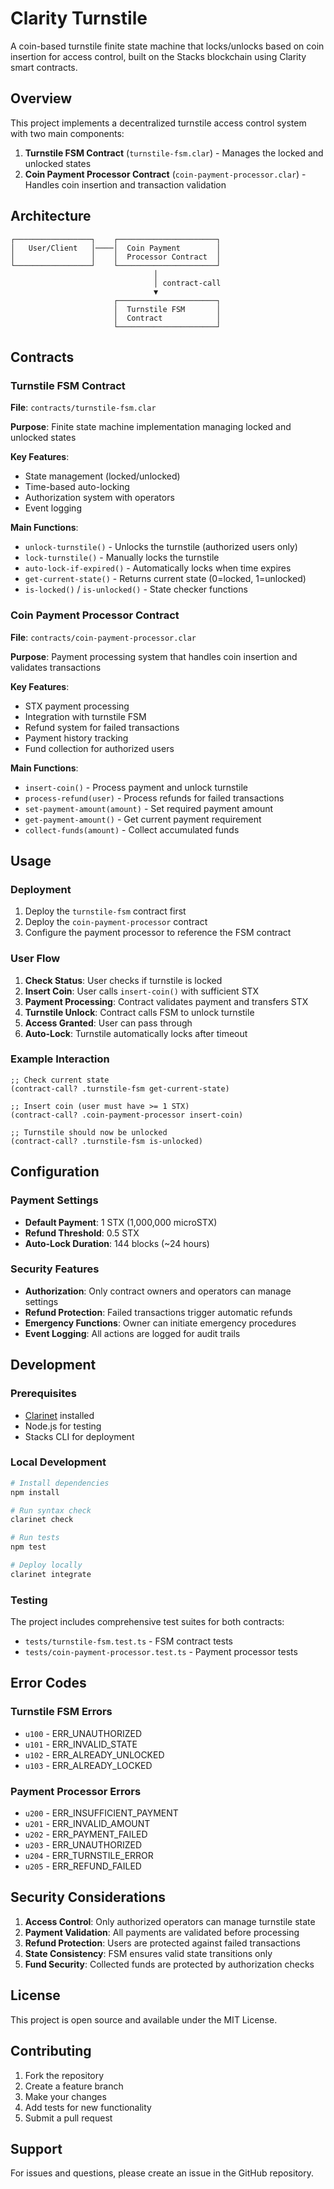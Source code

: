 # Clarity Turnstile

A coin-based turnstile finite state machine that locks/unlocks based on coin insertion for access control, built on the Stacks blockchain using Clarity smart contracts.

## Overview

This project implements a decentralized turnstile access control system with two main components:

1. **Turnstile FSM Contract** (`turnstile-fsm.clar`) - Manages the locked and unlocked states
2. **Coin Payment Processor Contract** (`coin-payment-processor.clar`) - Handles coin insertion and transaction validation

## Architecture

```
┌─────────────────┐    ┌──────────────────────┐
│   User/Client   │────│  Coin Payment        │
│                 │    │  Processor Contract  │
└─────────────────┘    └──────────────────────┘
                                │
                                │ contract-call
                                ▼
                       ┌──────────────────────┐
                       │  Turnstile FSM       │
                       │  Contract            │
                       └──────────────────────┘
```

## Contracts

### Turnstile FSM Contract

**File**: `contracts/turnstile-fsm.clar`

**Purpose**: Finite state machine implementation managing locked and unlocked states

**Key Features**:
- State management (locked/unlocked)
- Time-based auto-locking
- Authorization system with operators
- Event logging

**Main Functions**:
- `unlock-turnstile()` - Unlocks the turnstile (authorized users only)
- `lock-turnstile()` - Manually locks the turnstile
- `auto-lock-if-expired()` - Automatically locks when time expires
- `get-current-state()` - Returns current state (0=locked, 1=unlocked)
- `is-locked()` / `is-unlocked()` - State checker functions

### Coin Payment Processor Contract

**File**: `contracts/coin-payment-processor.clar`

**Purpose**: Payment processing system that handles coin insertion and validates transactions

**Key Features**:
- STX payment processing
- Integration with turnstile FSM
- Refund system for failed transactions
- Payment history tracking
- Fund collection for authorized users

**Main Functions**:
- `insert-coin()` - Process payment and unlock turnstile
- `process-refund(user)` - Process refunds for failed transactions
- `set-payment-amount(amount)` - Set required payment amount
- `get-payment-amount()` - Get current payment requirement
- `collect-funds(amount)` - Collect accumulated funds

## Usage

### Deployment

1. Deploy the `turnstile-fsm` contract first
2. Deploy the `coin-payment-processor` contract
3. Configure the payment processor to reference the FSM contract

### User Flow

1. **Check Status**: User checks if turnstile is locked
2. **Insert Coin**: User calls `insert-coin()` with sufficient STX
3. **Payment Processing**: Contract validates payment and transfers STX
4. **Turnstile Unlock**: Contract calls FSM to unlock turnstile
5. **Access Granted**: User can pass through
6. **Auto-Lock**: Turnstile automatically locks after timeout

### Example Interaction

```clarity
;; Check current state
(contract-call? .turnstile-fsm get-current-state)

;; Insert coin (user must have >= 1 STX)
(contract-call? .coin-payment-processor insert-coin)

;; Turnstile should now be unlocked
(contract-call? .turnstile-fsm is-unlocked)
```

## Configuration

### Payment Settings

- **Default Payment**: 1 STX (1,000,000 microSTX)
- **Refund Threshold**: 0.5 STX
- **Auto-Lock Duration**: 144 blocks (~24 hours)

### Security Features

- **Authorization**: Only contract owners and operators can manage settings
- **Refund Protection**: Failed transactions trigger automatic refunds
- **Emergency Functions**: Owner can initiate emergency procedures
- **Event Logging**: All actions are logged for audit trails

## Development

### Prerequisites

- [Clarinet](https://docs.hiro.so/clarinet) installed
- Node.js for testing
- Stacks CLI for deployment

### Local Development

```bash
# Install dependencies
npm install

# Run syntax check
clarinet check

# Run tests
npm test

# Deploy locally
clarinet integrate
```

### Testing

The project includes comprehensive test suites for both contracts:

- `tests/turnstile-fsm.test.ts` - FSM contract tests
- `tests/coin-payment-processor.test.ts` - Payment processor tests

## Error Codes

### Turnstile FSM Errors
- `u100` - ERR_UNAUTHORIZED
- `u101` - ERR_INVALID_STATE
- `u102` - ERR_ALREADY_UNLOCKED
- `u103` - ERR_ALREADY_LOCKED

### Payment Processor Errors
- `u200` - ERR_INSUFFICIENT_PAYMENT
- `u201` - ERR_INVALID_AMOUNT
- `u202` - ERR_PAYMENT_FAILED
- `u203` - ERR_UNAUTHORIZED
- `u204` - ERR_TURNSTILE_ERROR
- `u205` - ERR_REFUND_FAILED

## Security Considerations

1. **Access Control**: Only authorized operators can manage turnstile state
2. **Payment Validation**: All payments are validated before processing
3. **Refund Protection**: Users are protected against failed transactions
4. **State Consistency**: FSM ensures valid state transitions only
5. **Fund Security**: Collected funds are protected by authorization checks

## License

This project is open source and available under the MIT License.

## Contributing

1. Fork the repository
2. Create a feature branch
3. Make your changes
4. Add tests for new functionality
5. Submit a pull request

## Support

For issues and questions, please create an issue in the GitHub repository.